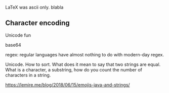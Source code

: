 LaTeX was ascii only. blabla

## Character encoding

Unicode fun

base64

regex: regular languages have almost nothing to do with modern-day regex.

Unicode. How to sort. What does it mean to say that two strings are equal. What is a character, a substring, how do you count the number of characters in a string.

https://lemire.me/blog/2018/06/15/emojis-java-and-strings/
